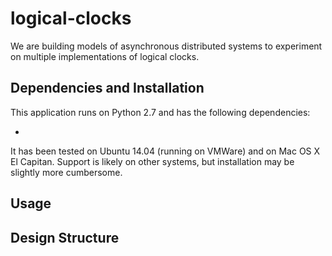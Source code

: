 # logical-clocks
We are building models of asynchronous distributed systems to experiment on multiple implementations of logical clocks.

## Dependencies and Installation

This application runs on Python 2.7 and has the following dependencies:

* 

It has been tested on Ubuntu 14.04 (running on VMWare) and on Mac OS X El Capitan.
Support is likely on other systems, but installation may be slightly more cumbersome.

## Usage

## Design Structure
